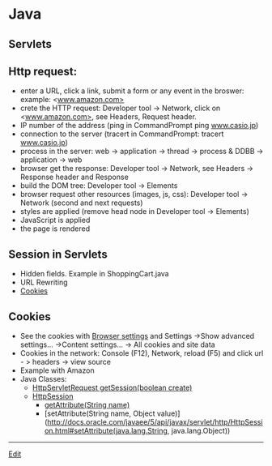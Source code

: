 # Java

## Servlets

## Http request:
- enter a URL, click a link, submit a form or any event in the broswer: example: <www.amazon.com>
- crete the HTTP request: Developer tool -> Network, click on <www.amazon.com>, see Headers, Request header.
- IP number of the address (ping in CommandPrompt  ping www.casio.jp)
- connection to the server (tracert in CommandPrompt:   tracert www.casio.jp)
- process in the server: web -> application -> thread -> process & DDBB -> application -> web
- browser get the response: Developer tool -> Network, see Headers -> Response header and Response
- build the DOM tree: Developer tool -> Elements
- browser request other resources (images, js, css): Developer tool -> Network (second and next requests)
- styles are applied (remove head node in Developer tool -> Elements)
- JavaScript is applied
- the page is rendered

## Session in Servlets
- Hidden fields. Example in ShoppingCart.java
- URL Rewriting
- [Cookies](http://www.20thingsilearned.com/en-US/browser-cookies/1)

## Cookies
- See the cookies with [Browser settings](chrome://settings/) and Settings ->Show advanced settings... ->Content settings... -> All cookies and site data
- Cookies in the network: Console (F12), Network, reload (F5) and click url - > headers -> view source
- Example with Amazon
- Java Classes:
  - [HttpServletRequest getSession(boolean create)](http://docs.oracle.com/javaee/5/api/javax/servlet/http/HttpServletRequest.html#getSession(boolean))
  - [HttpSession](http://docs.oracle.com/javaee/5/api/index.html?javax/servlet/http/HttpSession.html)
    - [getAttribute(String name)](http://docs.oracle.com/javaee/5/api/javax/servlet/http/HttpSession.html#getAttribute(java.lang.String))
    - [setAttribute(String name, Object value)](http://docs.oracle.com/javaee/5/api/javax/servlet/http/HttpSession.html#setAttribute(java.lang.String, java.lang.Object))
    
---
[Edit](https://github.com/nicolasserrano/CS/edit/master/Servlets.md)
